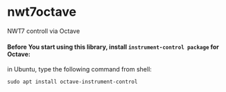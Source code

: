 # nwt7octave
NWT7 controll via Octave


#### Before You start using this library, install ```instrument-control package``` for Octave:
in Ubuntu, type the following command from shell:

```sudo apt install octave-instrument-control```
